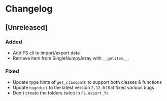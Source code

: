 # Changelog

## [Unreleased]

### Added

- Add FS cli to import/export data
- Retrieve item from SingleNumpyArray with `__getitem__`.

### Fixed

- Update type hints of `get_classpath` to support both classes & functions
- Update `hugedict` to the latest version `2.12.0` that fixed various bugs
- Don't create the folders twice in `FS.export_fs`
